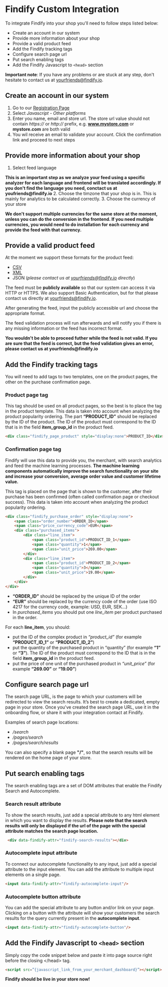 # Findify Custom Integration

To integrate Findify into your shop you'll need to follow steps listed below:

* Create an account in our system
* Provide more information about your shop
* Provide a valid product feed
* Add the Findify tracking tags
* Configure search page url
* Put search enabling tags
* Add the Findify Javascript to `<head>` section

__Important note__: If you have any problems or are stuck at any step, don't hesitate to contact us at yourfriends@findify.io.

## Create an account in our system

1. Go to our [Registration Page](https://dashboard.findify.io/#/sign-in/register)
2. Select _Javascript - Other platforms_
3. Enter you name, email and store url. The store url value should not contain _https://_ or _http://_ prefix, e.g. __www.mystore.com__ or __mystore.com__ are both valid
4. You wil receive an email to validate your account. Click the confirmation link and proceed to next steps

## Provide more information about your shop

1. Select feed language

__This is an important step as we analyze your feed using a specific analyzer for each language  and frontend will be translated accordingly. If you don't find the language you need, conctact us at youfriends@findify.io__
2. Choose the timzone that your shop is in. This is mainly for analytics to be calculated correctly.
3. Choose the currency of your store

__We don't support multiple currencies for the same store at the moment, unless you can do the conversion in the frontend. If you need multiple currencies, you would need to do installation for each currency and provide the feed with that currency.__

## Provide a valid product feed

At the moment we support these formats for the product feed:

- [CSV](/productFeedCSV.md)
- [XML](/productFeedXML.md)
- JSON (_please contact us at yourfriends@findify.io directly_)

The feed must be __publicly available__ so that our system can access it via HTTP or HTTPS. We also support Basic Authentication, but for that please contact us directly at yourfriends@findify.io.

After generating the feed, input the publicly accessible url and choose the appropriate format. 

The feed validation process will run afterwards and will notify you if there is any missing information or the feed has incorrect format. 

__You wouldn't be able to proceed futher while the feed is not valid. If you are sure that the feed is correct, but the feed  validation gives an error, please contact us at yourfriends@findify.io__

## Add the Findify tracking tags

You will need to add tags to two templates, one on the product pages, the other on the purchase confirmation page.

### Product page tag

This tag should be used on all product pages, so the best is to place the tag in the product template. This data is taken into account when analyzing the product popularity ordering. The part __“PRODUCT_ID”__ should be replaced by the ID of the product. The ID of the product must correspond to the ID that is in the field __item_group_id__ in the product feed.

```html
<div class="findify_page_product" style="display:none">PRODUCT_ID</div>
```

### Confirmation page tag

Findify will use this data to provide you, the merchant, with search analytics and feed the machine learning processes. __The machine learning components automatically improve the search functionality on your site and increase your conversion, average order value and customer lifetime value.__

This tag is placed on the page that is shown to the customer, after their purchase has been confirmed (often called confirmation page or checkout success). This data is taken into account when analyzing the product popularity ordering.

```html
<div class="findify_purchase_order" style="display:none">
	<span class="order_number">ORDER_ID</span>
	<span class="price_currency_code">EUR</span>
	<div class="purchased_items">
		<div class="line_item">
			<span class="product_id">PRODUCT_ID_1</span>
			<span class="quantity">1</span>
			<span class="unit_price">269.00</span>
		</div>
		<div class="line_item">
			<span class="product_id">PRODUCT_ID_2</span>
			<span class="quantity">3</span>
			<span class="unit_price">19.00</span>
		</div>
	</div>
</div>
```

* __“ORDER_ID”__ should be replaced by the unique ID of the order
* __“EUR”__ should be replaced by the currency code of the order (use ISO 4217 for the currency code, example: USD, EUR, SEK…)
* In _purchased_items_ you should put one _line_item_ per product purchased in the order.

For each __line_item__, you should:

* put the ID of the complex product in _“product_id”_ (for example __“PRODUCT_ID_1”__ or __“PRODUCT_ID_2”__)
* put the quantity of the purchased product in “quantity” (for example **“1”** or **“3”**). The ID of the product must correspond to the ID that is in the field __item_group_id__ in the product feed.
* put the price of one unit of the purchased product in _“unit_price”_ (for example __“269.00”__ or __“19.00”__)

## Configure search page url

The search page URL, is the page to which your customers will be redirected to view the search results. It’s best to create a dedicated, empty page in your store.
Once you've created the search page URL, use it in the onboarding flow, or share it with your integration contact at Findify.

Examples of search page locations:

* */search*
* */pages/search*
* */pages/search/results* 

You can also specify a blank page __"/"__, so that the search results will be rendered on the home page of your store.

## Put search enabling tags

The search enabling tags are a set of DOM attributes that enable the Findify Search and Autocomplete.

### Search result attribute

To show the search results, just add a special attribute to any html element in which you want to display the results. __Please note that the search results will only be displayed if the url of the page with the special attribute matches the search page location.__

```html
 <div data-findify-attr="findify-search-results"></div>
```
 
### Autocomplete input attribute

To connect our autocomplete functionality to any input, just add a special attribute to the input element. You can add the attribute to multiple input elements on a single page. 

```html
<input data-findify-attr="findify-autocomplete-input"/>
```

### Autocomplete button attribute

You can add the special attribute to any button and/or link on your page. Clicking on a button with the attribute will show your customers the search results for the query currently present in the **autocomplete input**.

```html
<input data-findify-attr="findify-autocomplete-button"/>
```

## Add the Findify Javascript to `<head>` section

Simply copy the code snippet below and paste it into page source right before the closing &lt;/head&gt; tag.

```html
<script src=”{javascript_link_from_your_merchant_dashboard}”></script>
```

__Findify should be live in your store now!__